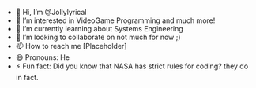 - 👋 Hi, I’m @Jollylyrical
- 👀 I’m interested in VideoGame Programming and much more!
- 🌱 I’m currently learning about Systems Engineering
- 💞️ I’m looking to collaborate on not much for now ;)
- 📫 How to reach me [Placeholder]
- 😄 Pronouns: He
- ⚡ Fun fact: Did you know that NASA has strict rules for coding? they do in fact.

<!---
Jollylyrical/Jollylyrical is a ✨ special ✨ repository because its `README.md` (this file) appears on your GitHub profile.
You can click the Preview link to take a look at your changes.
--->
